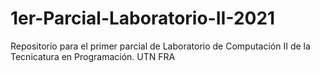 # 1er-Parcial-Laboratorio-II-2021
Repositorio para el primer parcial de Laboratorio de Computación II de la Tecnicatura en Programación. UTN FRA
